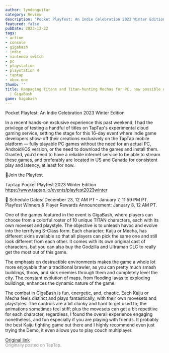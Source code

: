 ```yaml
---
author: lyndonguitar
category: Review
description: 'Pocket Playfest: An Indie Celebration 2023 Winter Edition'
featured: false
pubDate: 2023-12-22
tags:
- action
- console
- gigabash
- indie
- nintendo switch
- pc
- playstation
- playstation 4
- taptap
- xbox one
thumb: ''
title: Rampaging Titans and Titan-hunting Mechas for PC, now possible on Mobile (Cloud)
  | GigaBash
game: Gigabash
---
```

Pocket Playfest: An Indie Celebration 2023 Winter Edition

In a recent hands-on exclusive experience this past weekend, I had the privilege of testing a handful of titles on TapTap's experimental cloud gaming service, setting the stage for this 16-day event where indie game developers show-off their creations exclusively on the TapTap mobile platform — fully playable PC games without the need for an actual PC, Android/iOS version, or the need to download the games and install them.  Granted, you’d need to have a reliable internet service to be able to stream these games, and preferably are located in US and Canada for consistent play and latency, at least for now.

🔗Join the Playfest

TapTap Pocket Playfest 2023 Winter Edition
https://www.taptap.io/events/playfest2023winter

📅 Schedule
Dates: December 23, 12 AM PT - January 7, 11:59 PM PT.
Playfest Winners & Player Rewards Announcement: January 8, 12 AM PT.

One of the games featured in the event is GigaBash, where players can choose from a colorful roster of 10 unique TITAN characters, each with its own moveset and playstyle. The objective is to unleash havoc and evolve into the terrifying S-Class form.  Each character; Kaiju or Mecha, has different skins available so that all players can pick the same one and still look different from each other. It comes with its own original cast of characters, but you can also buy the Godzilla and Ultraman DLC to really get the most out of this game.

The emphasis on destructible environments makes the game a whole lot more enjoyable than a traditional brawler, as you can pretty much smash buildings, throw, and kick enemies through them and completely level the city. The constant evolution of maps, from flooding lavas to exploding buildings, enhances the dynamic nature of the game.

The combat in GigaBash is fun, energetic, and, chaotic. Each Kaiju or Mecha feels distinct and plays fantastically, with their own movesets and playstyles. The controls are a bit clunky and hard to get used to; the animations sometimes feel stiff; plus the movesets can get a bit repetitive for each character, regardless, I found the overall experience engaging nonetheless, and fun especially if you are playing with friends. It probably the best Kaiju fighting game out there and I highly recommend even just trying the Demo, it even allows you to play couch multiplayer.

[Original link](https://www.taptap.io/post/6654220)<br><span style="font-size: 0.95em; color: #888;">Originally posted on TapTap.</span>